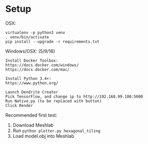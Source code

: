 # Setup

OSX:
```
virtualenv -p python3 venv
. venv/bin/activate
pip install --upgrade -r requirements.txt
```

Windows/OSX: (5/9/16)
```
Install Docker Toolbox:
https://docs.docker.com/windows/
https://docs.docker.com/mac/

Install Python 3.4+:
https://www.python.org/

Launch Dendrite Creator
Pick TensorFlow, and change ip to http://192.168.99.100:5000
Run Native.py (to be replaced with button)
Click Render

```

Recommended first test:
1. Download Meshlab
2. Run `python plotter.py hexagonal_tiling`
3. Load model.obj into Meshlab
